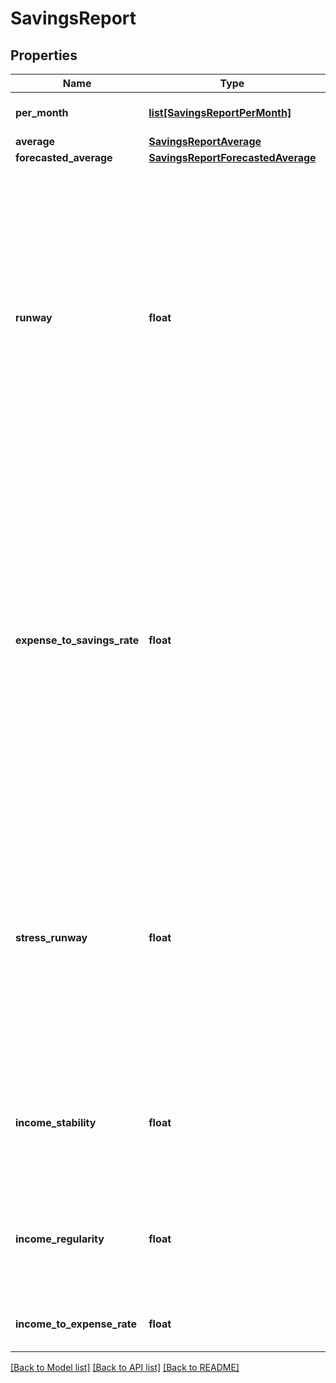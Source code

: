 # SavingsReport

## Properties
Name | Type | Description | Notes
------------ | ------------- | ------------- | -------------
**per_month** | [**list[SavingsReportPerMonth]**](SavingsReportPerMonth.md) | information related to net savings per each month | 
**average** | [**SavingsReportAverage**](SavingsReportAverage.md) |  | 
**forecasted_average** | [**SavingsReportForecastedAverage**](SavingsReportForecastedAverage.md) |  | 
**runway** | **float** | provides an estimate (number of months) on how long the customer&#x27;s current balance will be sufficient until they run out of money. The customer&#x27;s income and expenses are taken into account.  &lt;strong&gt;Note:&lt;/strong&gt; This indicator is calculated only for cases when the customer has positive current balance and the amount of their expenses exceeds the amount of their income  | 
**expense_to_savings_rate** | **float** | shows whether the customer increases or loses his capital. Taking into account the customer&#x27;s income and expenses, this indicator shows the number of months during which the customer&#x27;s savings are either increased or reduced by an amount equal to 1 month of expenses.  &lt;strong&gt;Note:&lt;/strong&gt; This indicator is calculated only for cases when the customer has both savings/dissavings and expenses  | 
**stress_runway** | **float** | provides an estimate (number of months) on how long the customer&#x27;s current balance will be sufficient to cover their regular expenses in case they unexpectedly stops receiving income.  &lt;strong&gt;Note:&lt;/strong&gt; This indicator is calculated for all cases, except the one, when the customer has no expenses  | 
**income_stability** | **float** | average weighted stability of income from all the sources  &lt;strong&gt;Note:&lt;/strong&gt; it is close to &#x60;1&#x60;, if customer has stable income  | 
**income_regularity** | **float** | average weighted regularity of income from all the sources  &lt;strong&gt;Note:&lt;/strong&gt; it is close to &#x60;1&#x60;, if customer has regular income  | 
**income_to_expense_rate** | **float** | ratio of average monthly income to average monthly expense\&quot; | 

[[Back to Model list]](../README.md#documentation-for-models) [[Back to API list]](../README.md#documentation-for-api-endpoints) [[Back to README]](../README.md)

